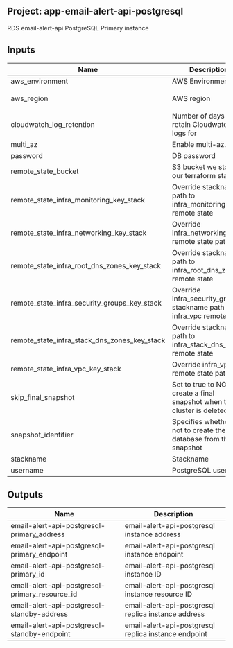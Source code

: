 ## Project: app-email-alert-api-postgresql

RDS email-alert-api PostgreSQL Primary instance

## Inputs

| Name | Description | Type | Default | Required |
|------|-------------|:----:|:-----:|:-----:|
| aws\_environment | AWS Environment | string | n/a | yes |
| aws\_region | AWS region | string | `"eu-west-1"` | no |
| cloudwatch\_log\_retention | Number of days to retain Cloudwatch logs for | string | n/a | yes |
| multi\_az | Enable multi-az. | string | `"true"` | no |
| password | DB password | string | n/a | yes |
| remote\_state\_bucket | S3 bucket we store our terraform state in | string | n/a | yes |
| remote\_state\_infra\_monitoring\_key\_stack | Override stackname path to infra_monitoring remote state | string | `""` | no |
| remote\_state\_infra\_networking\_key\_stack | Override infra_networking remote state path | string | `""` | no |
| remote\_state\_infra\_root\_dns\_zones\_key\_stack | Override stackname path to infra_root_dns_zones remote state | string | `""` | no |
| remote\_state\_infra\_security\_groups\_key\_stack | Override infra_security_groups stackname path to infra_vpc remote state | string | `""` | no |
| remote\_state\_infra\_stack\_dns\_zones\_key\_stack | Override stackname path to infra_stack_dns_zones remote state | string | `""` | no |
| remote\_state\_infra\_vpc\_key\_stack | Override infra_vpc remote state path | string | `""` | no |
| skip\_final\_snapshot | Set to true to NOT create a final snapshot when the cluster is deleted. | string | n/a | yes |
| snapshot\_identifier | Specifies whether or not to create the database from this snapshot | string | `""` | no |
| stackname | Stackname | string | n/a | yes |
| username | PostgreSQL username | string | n/a | yes |

## Outputs

| Name | Description |
|------|-------------|
| email-alert-api-postgresql-primary\_address | email-alert-api-postgresql instance address |
| email-alert-api-postgresql-primary\_endpoint | email-alert-api-postgresql instance endpoint |
| email-alert-api-postgresql-primary\_id | email-alert-api-postgresql instance ID |
| email-alert-api-postgresql-primary\_resource\_id | email-alert-api-postgresql instance resource ID |
| email-alert-api-postgresql-standby-address | email-alert-api-postgresql replica instance address |
| email-alert-api-postgresql-standby-endpoint | email-alert-api-postgresql replica instance endpoint |

